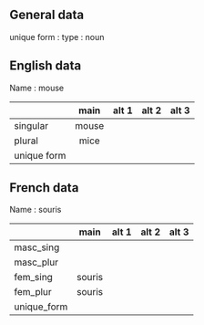 ## General data

unique form :
type : noun

## English data

Name : mouse

|             | main  | alt 1 | alt 2 | alt 3 |
| :---------- | :---: | :---: | :---: | ----- |
| singular    | mouse |       |       |       |
| plural      | mice  |       |       |       |
| unique form |       |       |       |       |

## French data

Name : souris

|             |  main  | alt 1 | alt 2 | alt 3 |
| :---------- | :----: | :---: | :---: | :---: |
| masc_sing   |        |       |       |       |
| masc_plur   |        |       |       |       |
| fem_sing    | souris |       |       |       |
| fem_plur    | souris |       |       |       |
| unique_form |        |       |       |       |


